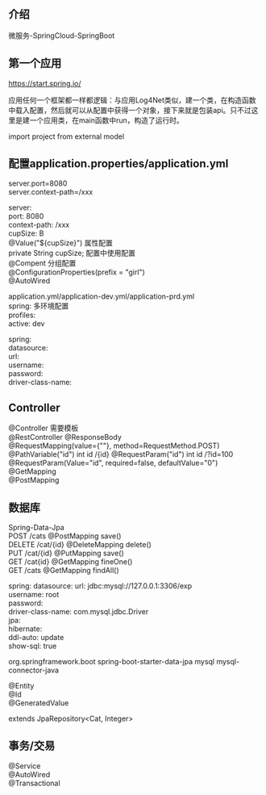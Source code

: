 ## 介绍
微服务-SpringCloud-SpringBoot  
## 第一个应用
https://start.spring.io/  

应用任何一个框架都一样都逻辑：与应用Log4Net类似，建一个类，在构造函数中载入配置，然后就可以从配置中获得一个对象，接下来就是包装api。只不过这里是建一个应用类，在main函数中run，构造了运行时。

import project from external model  

## 配置application.properties/application.yml
server.port=8080  
server.context-path=/xxx  

server:  
  port: 8080  
  context-path: /xxx  
cupSize: B  
@Value("${cupSize}")  属性配置  
private String cupSize;
配置中使用配置  
@Compent  分组配置  
@ConfigurationProperties(prefix = "girl")  
@AutoWired  

application.yml/application-dev.yml/application-prd.yml  
spring:  多环境配置  
  profiles:  
    active: dev  

spring:  
  datasource:  
    url:  
    username:  
    password:  
    driver-class-name:  

## Controller
@Controller  需要模板  
@RestController  @ResponseBody  
@RequestMapping(value={""}, method=RequestMethod.POST)  
@PathVariable("id") int id  /{id}
@RequestParam("id") int id  /?id=100  @RequestParam(Value="id", required=false, defaultValue="0")  
@GetMapping  
@PostMapping  

## 数据库
Spring-Data-Jpa  
POST /cats  @PostMapping  save()  
DELETE /cat/{id}  @DeleteMapping  delete()  
PUT /cat/{id}  @PutMapping  save()  
GET /cat{id}  @GetMapping  fineOne()  
GET /cats  @GetMapping  findAll()  

spring:
  datasource:
    url: jdbc:mysql://127.0.0.1:3306/exp  
    username: root  
    password:    
    driver-class-name: com.mysql.jdbc.Driver  
  jpa:  
    hibernate:  
      ddl-auto: update  
    show-sql: true  

<dependency>  
	<groupId>org.springframework.boot</groupId>  
	<artifactId>spring-boot-starter-data-jpa</artifactId>  
</dependency>  
<dependency>  
	<groupId>mysql</groupId>  
	<artifactId>mysql-connector-java</artifactId>  
</dependency>  

@Entity  
@Id  
@GeneratedValue  

extends JpaRepository<Cat, Integer>  


## 事务/交易
@Service  
@AutoWired  
@Transactional  


